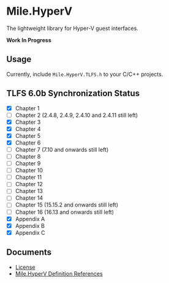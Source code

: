 ﻿# Mile.HyperV

The lightweight library for Hyper-V guest interfaces.

**Work In Progress**

## Usage

Currently, include `Mile.HyperV.TLFS.h` to your C/C++ projects.

## TLFS 6.0b Synchronization Status

- [x] Chapter 1
- [ ] Chapter 2 (2.4.8, 2.4.9, 2.4.10 and 2.4.11 still left)
- [x] Chapter 3
- [x] Chapter 4
- [x] Chapter 5
- [x] Chapter 6
- [ ] Chapter 7 (7.10 and onwards still left)
- [ ] Chapter 8
- [ ] Chapter 9
- [ ] Chapter 10
- [ ] Chapter 11
- [ ] Chapter 12
- [ ] Chapter 13
- [ ] Chapter 14
- [ ] Chapter 15 (15.15.2 and onwards still left)
- [ ] Chapter 16 (16.13 and onwards still left)
- [x] Appendix A
- [x] Appendix B
- [x] Appendix C

## Documents

- [License](License.md)
- [Mile.HyperV Definition References](References/ReadMe.md)
